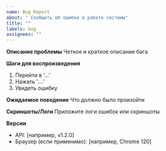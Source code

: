 ```yaml
---
name: Bug Report
about: " Сообщить об ошибке в работе системы"
title: ""
labels: bug
assignees: ""
---
```


**Описание проблемы**
Четкое и краткое описание бага

**Шаги для воспроизведения**

1. Перейти в '...'
2. Нажать '....'
3. Увидеть ошибку

**Ожидаемое поведение**
Что должно было произойти

**Скриншоты/Логи**
Приложите логи ошибок или скриншоты

**Версии**

- API: [например, v1.2.0]
- Браузер (если применимо): [например, Chrome 120]
